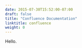 ```yaml
---
date: 2015-07-30T15:52:00-07:00
draft: false
title: "Confluence Documentation"
linktitle: confluence
weight: 0
---
```


Hello.
